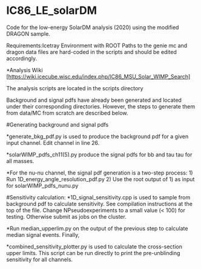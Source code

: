 # IC86_LE_solarDM
Code for the low-energy SolarDM analysis (2020) using the modified DRAGON sample.

Requirements:Icetray Environment with ROOT
Paths to the genie mc and dragon data files are hard-coded in the scripts and should be edited accordingly.

*Analysis Wiki [https://wiki.icecube.wisc.edu/index.php/IC86_MSU_Solar_WIMP_Search]

The analysis scripts are located in the scripts directory

Background and signal pdfs have already been generated and located under their corresponding directories. However, the steps to generate them from data/MC from scratch are described below.

#Generating background and signal pdfs


*generate_bkg_pdf.py is used to produce the background pdf for a given input channel. Edit channel in line 26.

*solarWIMP_pdfs_ch11(5).py produce the signal pdfs for bb and tau tau for all masses.

*For the nu-nu channel, the signal pdf generation is a two-step process: 1) Run 1D_energy_angle_resolution_pdf.py 2) Use the root output of 1) as input for solarWIMP_pdfs_nunu.py

#Sensitivity calculation:
*1D_signal_sensitivity.cpp is used to sample from background pdf to calculate sensitivity.
See compilation instructions at the top of the file. Change NPseudoexperiments to a small value (< 100) for testing. Otherwise submit as jobs on the cluster.

*Run median_upperlim.py on the output of the previous step to calculate median signal events.
Finally,

*combined_sensitivity_plotter.py is used to calculate the cross-section upper limits. This script can be run directly to print the pre-unblinding sensitivity for all channels.

